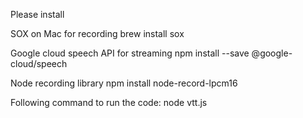 Please install 

SOX on Mac for recording 
brew install sox

Google cloud speech API for streaming
npm install --save @google-cloud/speech

Node recording library
npm install node-record-lpcm16


Following command to run the code:
node vtt.js